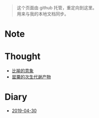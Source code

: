> 这个页面由 github 托管，重定向到这里。  
> 用来与我的本地文档同步。

# Note

# Thought
- [比喻的意象](./thought/比喻的意象.md)
- [罂粟的次生代谢产物](./thought/罂粟的次生代谢产物.md)

# Diary
- [2019-04-30](./diary/19-04-30.md)
